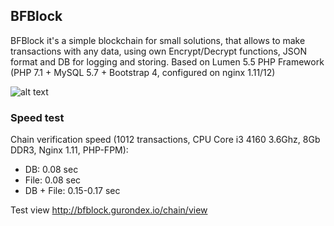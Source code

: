 ## BFBlock
BFBlock it's a simple blockchain for small solutions, that allows to make transactions with any data, using own Encrypt/Decrypt functions, JSON format and DB for logging and storing. Based on Lumen 5.5 PHP Framework (PHP 7.1 + MySQL 5.7 + Bootstrap 4, configured on nginx 1.11/12)

![alt text](https://image.ibb.co/k6qyjK/Screenshot_from_2018_10_02_01_01_12.png)


### Speed test
Chain verification speed (1012 transactions, CPU Core i3 4160 3.6Ghz, 8Gb DDR3, Nginx 1.11, PHP-FPM):

 - DB: 0.08 sec
 - File: 0.08 sec
 - DB + File: 0.15-0.17 sec

Test view
http://bfblock.gurondex.io/chain/view
